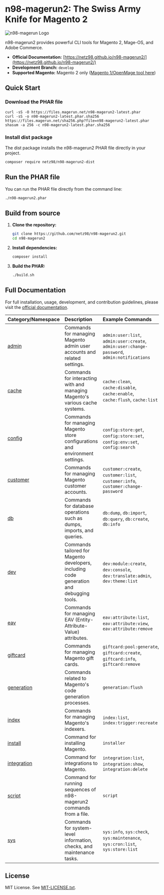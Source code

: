 # n98-magerun2: The Swiss Army Knife for Magento 2

![n98-magerun Logo](.github/doc/magerun-logo.png)

n98-magerun2 provides powerful CLI tools for Magento 2, Mage-OS, and Adobe Commerce.

- **Official Documentation:** [https://netz98.github.io/n98-magerun2/](https://netz98.github.io/n98-magerun2/)
- **Development Branch:** `develop`
- **Supported Magento:** Magento 2 only ([Magento 1/OpenMage tool here](https://github.com/netz98/n98-magerun))

## Quick Start

### Download the PHAR file

```
curl -sS -O https://files.magerun.net/n98-magerun2-latest.phar
curl -sS -o n98-magerun2-latest.phar.sha256 https://files.magerun.net/sha256.php?file=n98-magerun2-latest.phar
shasum -a 256 -c n98-magerun2-latest.phar.sha256
```

### Install dist package

The dist package installs the n98-magerun2 PHAR file directly in your project.

```sh
composer require netz98/n98-magerun2-dist
```
## Run the PHAR file

You can run the PHAR file directly from the command line:

```bash
./n98-magerun2.phar
```

## Build from source

1. **Clone the repository:**
   ```bash
   git clone https://github.com/netz98/n98-magerun2.git
   cd n98-magerun2
   ```
2. **Install dependencies:**
   ```bash
   composer install
   ```
3. **Build the PHAR:**
   ```bash
   ./build.sh
   ```

## Full Documentation

For full installation, usage, development, and contribution guidelines, please visit the [official documentation](https://netz98.github.io/n98-magerun2/).


| Category/Namespace                                                           | Description                                                                 | Example Commands                                                                            |
|:-----------------------------------------------------------------------------| :-------------------------------------------------------------------------- |:--------------------------------------------------------------------------------------------|
| [admin](https://netz98.github.io/n98-magerun2/command-docs/admin/)           | Commands for managing Magento admin user accounts and related settings.     | `admin:user:list`, `admin:user:create`, `admin:user:change-password`, `admin:notifications` |
| [cache](https://netz98.github.io/n98-magerun2/command-docs/cache/)           | Commands for interacting with and managing Magento's various cache systems. | `cache:clean`, `cache:disable`, `cache:enable`, `cache:flush`, `cache:list`                 |
| [config](https://netz98.github.io/n98-magerun2/command-docs/config/)         | Commands for managing Magento store configurations and environment settings.  | `config:store:get`, `config:store:set`, `config:env:set`, `config:search`                   |
| [customer](https://netz98.github.io/n98-magerun2/command-docs/customer/)     | Commands for managing Magento customer accounts.                            | `customer:create`, `customer:list`, `customer:info`, `customer:change-password`             |
| [db](https://netz98.github.io/n98-magerun2/command-docs/db/)                 | Commands for database operations such as dumps, imports, and queries.       | `db:dump`, `db:import`, `db:query`, `db:create`, `db:info`                                  |
| [dev](https://netz98.github.io/n98-magerun2/command-docs/development/)       | Commands tailored for Magento developers, including code generation and debugging tools. | `dev:module:create`, `dev:console`, `dev:translate:admin`, `dev:theme:list`                 |
| [eav](https://netz98.github.io/n98-magerun2/command-docs/eav/)               | Commands for managing EAV (Entity-Attribute-Value) attributes.            | `eav:attribute:list`, `eav:attribute:view`, `eav:attribute:remove`                          |
| [giftcard](https://netz98.github.io/n98-magerun2/command-docs/giftcard/)     | Commands for managing Magento gift cards.                                    | `giftcard:pool:generate`, `giftcard:create`, `giftcard:info`, `giftcard:remove`             |
| [generation](https://netz98.github.io/n98-magerun2/command-docs/generation/) | Commands related to Magento's code generation processes.                    | `generation:flush`                                                                          |
| [index](https://netz98.github.io/n98-magerun2/command-docs/index/)           | Commands for managing Magento's indexers.                                   | `index:list`, `index:trigger:recreate`                                                      |
| [install](https://netz98.github.io/n98-magerun2/command-docs/installer/)     | Command for installing Magento.                                             | `installer`                                                                                 |
| [integration](https://netz98.github.io/n98-magerun2/command-docs/integration/) | Command for integrations to Magento.                                                     | `integration:list`, `integration:show`, `integration:delete`                                |
| [script](https://netz98.github.io/n98-magerun2/command-docs/scripting/)      | Command for running sequences of n98-magerun2 commands from a file.       | `script`                                                                                    |
| [sys](https://netz98.github.io/n98-magerun2/command-docs/sys/)               | Commands for system-level information, checks, and maintenance tasks.     | `sys:info`, `sys:check`, `sys:maintenance`, `sys:cron:list`, `sys:store:list`               |


## License

MIT License. See [MIT-LICENSE.txt](./MIT-LICENSE.txt).
